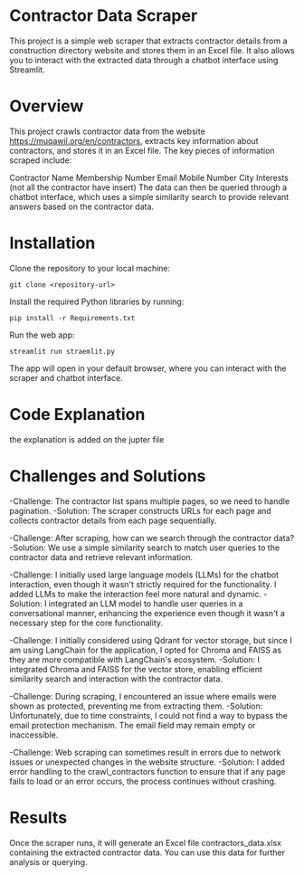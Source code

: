 # Contractor Data Scraper
This project is a simple web scraper that extracts contractor details from a construction directory website and stores them in an Excel file. It also allows you to interact with the extracted data through a chatbot interface using Streamlit.

# Overview
This project crawls contractor data from the website https://muqawil.org/en/contractors, extracts key information about contractors, and stores it in an Excel file. The key pieces of information scraped include:

Contractor Name
Membership Number
Email
Mobile Number
City
Interests (not all the contractor have insert)
The data can then be queried through a chatbot interface, which uses a simple similarity search to provide relevant answers based on the contractor data.

# Installation
Clone the repository to your local machine:

``` git clone <repository-url> ```

Install the required Python libraries by running:

``` pip install -r Requirements.txt ```

Run the web app:

``` streamlit run straemlit.py ```

The app will open in your default browser, where you can interact with the scraper and chatbot interface.

# Code Explanation
the explanation is added on the jupter file

# Challenges and Solutions
-Challenge: The contractor list spans multiple pages, so we need to handle pagination.
-Solution: The scraper constructs URLs for each page and collects contractor details from each page sequentially.

-Challenge: After scraping, how can we search through the contractor data?
-Solution: We use a simple similarity search to match user queries to the contractor data and retrieve relevant information.

-Challenge: I initially used large language models (LLMs) for the chatbot interaction, even though it wasn't strictly required for the functionality. I added LLMs to make the interaction feel more natural and dynamic.
-Solution: I integrated an LLM model to handle user queries in a conversational manner, enhancing the experience even though it wasn't a necessary step for the core functionality.

-Challenge: I initially considered using Qdrant for vector storage, but since I am using LangChain for the application, I opted for Chroma and FAISS as they are more compatible with LangChain's ecosystem.
-Solution: I integrated Chroma and FAISS for the vector store, enabling efficient similarity search and interaction with the contractor data.

-Challenge: During scraping, I encountered an issue where emails were shown as protected, preventing me from extracting them.
-Solution: Unfortunately, due to time constraints, I could not find a way to bypass the email protection mechanism. The email field may remain empty or inaccessible.

-Challenge: Web scraping can sometimes result in errors due to network issues or unexpected changes in the website structure.
-Solution: I added error handling to the crawl_contractors function to ensure that if any page fails to load or an error occurs, the process continues without crashing.

# Results
Once the scraper runs, it will generate an Excel file contractors_data.xlsx containing the extracted contractor data. You can use this data for further analysis or querying.

